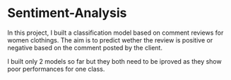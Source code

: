 # Sentiment-Analysis

 In this project, I built a classification model based on comment reviews for women clothings.
 The aim is to predict wether the review is positive or negative based on the comment posted by the client.
 
 I built only 2 models so far but they both need to be iproved as they show poor performances for one class.
